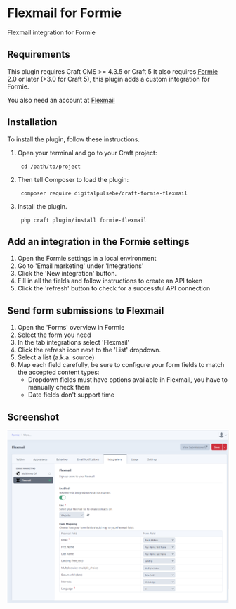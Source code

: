 # Flexmail for Formie

Flexmail integration for Formie

## Requirements

This plugin requires Craft CMS >= 4.3.5 or Craft 5
It also requires [Formie](https://github.com/verbb/formie) 2.0 or later (>3.0 for Craft 5), 
this plugin adds a custom integration for Formie.

You also need an account at [Flexmail](https://app.flexmail.eu/auth)

## Installation

To install the plugin, follow these instructions.

1. Open your terminal and go to your Craft project:

        cd /path/to/project

2. Then tell Composer to load the plugin:

        composer require digitalpulsebe/craft-formie-flexmail

3. Install the plugin.

        php craft plugin/install formie-flexmail

## Add an integration in the Formie settings

1. Open the Formie settings in a local environment
2. Go to 'Email marketing' under 'Integrations'
3. Click the 'New integration' button.
4. Fill in all the fields and follow instructions to create an API token
5. Click the 'refresh' button to check for a successful API connection

## Send form submissions to Flexmail

1. Open the 'Forms' overview in Formie
2. Select the form you need
3. In the tab integrations select 'Flexmail'
4. Click the refresh icon next to the 'List' dropdown.
5. Select a list (a.k.a. source)
6. Map each field carefully, be sure to configure your form fields to match the accepted content types:
   - Dropdown fields must have options available in Flexmail, you have to manually check them
   - Date fields don't support time

## Screenshot

![Screenshot](resources/img/src01.png)


